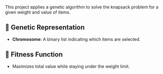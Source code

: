 This project applies a genetic algorithm to solve the knapsack problem for a given weight and value of items.

## 🧬 Genetic Representation
- **Chromosome**: A binary list indicating which items are selected.

## 🧮 Fitness Function
- Maximizes total value while staying under the weight limit.